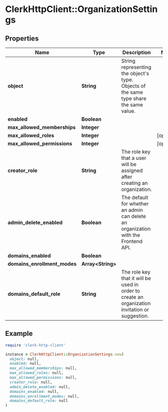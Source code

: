 # ClerkHttpClient::OrganizationSettings

## Properties

| Name | Type | Description | Notes |
| ---- | ---- | ----------- | ----- |
| **object** | **String** | String representing the object&#39;s type. Objects of the same type share the same value. |  |
| **enabled** | **Boolean** |  |  |
| **max_allowed_memberships** | **Integer** |  |  |
| **max_allowed_roles** | **Integer** |  | [optional] |
| **max_allowed_permissions** | **Integer** |  | [optional] |
| **creator_role** | **String** | The role key that a user will be assigned after creating an organization. |  |
| **admin_delete_enabled** | **Boolean** | The default for whether an admin can delete an organization with the Frontend API. |  |
| **domains_enabled** | **Boolean** |  |  |
| **domains_enrollment_modes** | **Array&lt;String&gt;** |  |  |
| **domains_default_role** | **String** | The role key that it will be used in order to create an organization invitation or suggestion. |  |

## Example

```ruby
require 'clerk-http-client'

instance = ClerkHttpClient::OrganizationSettings.new(
  object: null,
  enabled: null,
  max_allowed_memberships: null,
  max_allowed_roles: null,
  max_allowed_permissions: null,
  creator_role: null,
  admin_delete_enabled: null,
  domains_enabled: null,
  domains_enrollment_modes: null,
  domains_default_role: null
)
```

